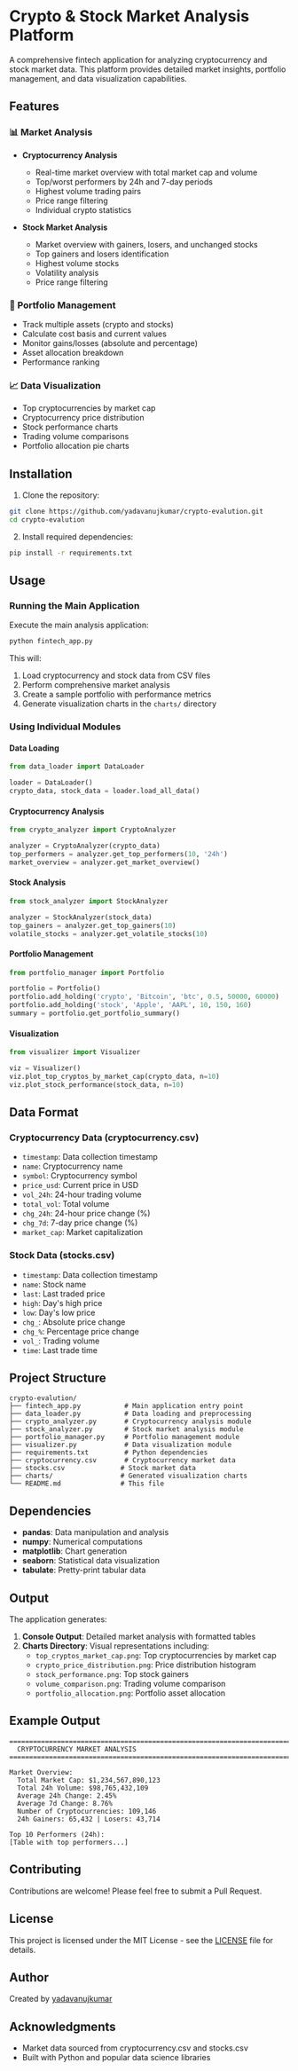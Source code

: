 # Crypto & Stock Market Analysis Platform

A comprehensive fintech application for analyzing cryptocurrency and stock market data. This platform provides detailed market insights, portfolio management, and data visualization capabilities.

## Features

### 📊 Market Analysis
- **Cryptocurrency Analysis**
  - Real-time market overview with total market cap and volume
  - Top/worst performers by 24h and 7-day periods
  - Highest volume trading pairs
  - Price range filtering
  - Individual crypto statistics

- **Stock Market Analysis**
  - Market overview with gainers, losers, and unchanged stocks
  - Top gainers and losers identification
  - Highest volume stocks
  - Volatility analysis
  - Price range filtering

### 💼 Portfolio Management
- Track multiple assets (crypto and stocks)
- Calculate cost basis and current values
- Monitor gains/losses (absolute and percentage)
- Asset allocation breakdown
- Performance ranking

### 📈 Data Visualization
- Top cryptocurrencies by market cap
- Cryptocurrency price distribution
- Stock performance charts
- Trading volume comparisons
- Portfolio allocation pie charts

## Installation

1. Clone the repository:
```bash
git clone https://github.com/yadavanujkumar/crypto-evalution.git
cd crypto-evalution
```

2. Install required dependencies:
```bash
pip install -r requirements.txt
```

## Usage

### Running the Main Application

Execute the main analysis application:

```bash
python fintech_app.py
```

This will:
1. Load cryptocurrency and stock data from CSV files
2. Perform comprehensive market analysis
3. Create a sample portfolio with performance metrics
4. Generate visualization charts in the `charts/` directory

### Using Individual Modules

#### Data Loading
```python
from data_loader import DataLoader

loader = DataLoader()
crypto_data, stock_data = loader.load_all_data()
```

#### Cryptocurrency Analysis
```python
from crypto_analyzer import CryptoAnalyzer

analyzer = CryptoAnalyzer(crypto_data)
top_performers = analyzer.get_top_performers(10, '24h')
market_overview = analyzer.get_market_overview()
```

#### Stock Analysis
```python
from stock_analyzer import StockAnalyzer

analyzer = StockAnalyzer(stock_data)
top_gainers = analyzer.get_top_gainers(10)
volatile_stocks = analyzer.get_volatile_stocks(10)
```

#### Portfolio Management
```python
from portfolio_manager import Portfolio

portfolio = Portfolio()
portfolio.add_holding('crypto', 'Bitcoin', 'btc', 0.5, 50000, 60000)
portfolio.add_holding('stock', 'Apple', 'AAPL', 10, 150, 160)
summary = portfolio.get_portfolio_summary()
```

#### Visualization
```python
from visualizer import Visualizer

viz = Visualizer()
viz.plot_top_cryptos_by_market_cap(crypto_data, n=10)
viz.plot_stock_performance(stock_data, n=10)
```

## Data Format

### Cryptocurrency Data (cryptocurrency.csv)
- `timestamp`: Data collection timestamp
- `name`: Cryptocurrency name
- `symbol`: Cryptocurrency symbol
- `price_usd`: Current price in USD
- `vol_24h`: 24-hour trading volume
- `total_vol`: Total volume
- `chg_24h`: 24-hour price change (%)
- `chg_7d`: 7-day price change (%)
- `market_cap`: Market capitalization

### Stock Data (stocks.csv)
- `timestamp`: Data collection timestamp
- `name`: Stock name
- `last`: Last traded price
- `high`: Day's high price
- `low`: Day's low price
- `chg_`: Absolute price change
- `chg_%`: Percentage price change
- `vol_`: Trading volume
- `time`: Last trade time

## Project Structure

```
crypto-evalution/
├── fintech_app.py           # Main application entry point
├── data_loader.py           # Data loading and preprocessing
├── crypto_analyzer.py       # Cryptocurrency analysis module
├── stock_analyzer.py        # Stock market analysis module
├── portfolio_manager.py     # Portfolio management module
├── visualizer.py            # Data visualization module
├── requirements.txt         # Python dependencies
├── cryptocurrency.csv       # Cryptocurrency market data
├── stocks.csv              # Stock market data
├── charts/                 # Generated visualization charts
└── README.md               # This file
```

## Dependencies

- **pandas**: Data manipulation and analysis
- **numpy**: Numerical computations
- **matplotlib**: Chart generation
- **seaborn**: Statistical data visualization
- **tabulate**: Pretty-print tabular data

## Output

The application generates:

1. **Console Output**: Detailed market analysis with formatted tables
2. **Charts Directory**: Visual representations including:
   - `top_cryptos_market_cap.png`: Top cryptocurrencies by market cap
   - `crypto_price_distribution.png`: Price distribution histogram
   - `stock_performance.png`: Top stock gainers
   - `volume_comparison.png`: Trading volume comparison
   - `portfolio_allocation.png`: Portfolio asset allocation

## Example Output

```
================================================================================
  CRYPTOCURRENCY MARKET ANALYSIS
================================================================================

Market Overview:
  Total Market Cap: $1,234,567,890,123
  Total 24h Volume: $98,765,432,109
  Average 24h Change: 2.45%
  Average 7d Change: 8.76%
  Number of Cryptocurrencies: 109,146
  24h Gainers: 65,432 | Losers: 43,714

Top 10 Performers (24h):
[Table with top performers...]
```

## Contributing

Contributions are welcome! Please feel free to submit a Pull Request.

## License

This project is licensed under the MIT License - see the [LICENSE](LICENSE) file for details.

## Author

Created by [yadavanujkumar](https://github.com/yadavanujkumar)

## Acknowledgments

- Market data sourced from cryptocurrency.csv and stocks.csv
- Built with Python and popular data science libraries